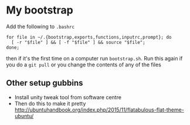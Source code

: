 # My bootstrap

Add the following to `.bashrc`

````
for file in ~/.{bootstrap,exports,functions,inputrc,prompt}; do
  [ -r "$file" ] && [ -f "$file" ] && source "$file";
done;
````

then if it's the first time on a computer run `bootstrap.sh`. Run this again if
you do a `git pull` or you change the contents of any of the files

## Other setup gubbins

- Install unity tweak tool from software centre
- Then do this to make it pretty
  http://ubuntuhandbook.org/index.php/2015/11/flatabulous-flat-theme-ubuntu/
